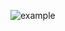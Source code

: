 ![example](https://github.com/agtfsfhgsdf/workflows/actions/workflows/github-actions-demo.yml/badge.svg)
